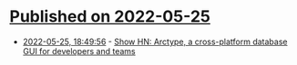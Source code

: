 # [Published on 2022-05-25](index.md)

* [2022-05-25, 18:49:56](https://news.ycombinator.com/item?id=31508850) - [Show HN: Arctype, a cross-platform database GUI for developers and teams](https://arctype.com/)
